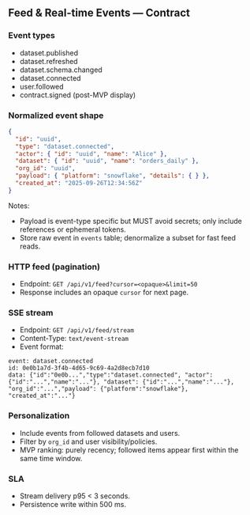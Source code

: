 ## Feed & Real-time Events — Contract

### Event types
- dataset.published
- dataset.refreshed
- dataset.schema.changed
- dataset.connected
- user.followed
- contract.signed (post-MVP display)

### Normalized event shape
```json
{
  "id": "uuid",
  "type": "dataset.connected",
  "actor": { "id": "uuid", "name": "Alice" },
  "dataset": { "id": "uuid", "name": "orders_daily" },
  "org_id": "uuid",
  "payload": { "platform": "snowflake", "details": { } },
  "created_at": "2025-09-26T12:34:56Z"
}
```

Notes:
- Payload is event-type specific but MUST avoid secrets; only include references or ephemeral tokens.
- Store raw event in `events` table; denormalize a subset for fast feed reads.

### HTTP feed (pagination)
- Endpoint: `GET /api/v1/feed?cursor=<opaque>&limit=50`
- Response includes an opaque `cursor` for next page.

### SSE stream
- Endpoint: `GET /api/v1/feed/stream`
- Content-Type: `text/event-stream`
- Event format:

```
event: dataset.connected
id: 0e0b1a7d-3f4b-4d65-9c69-4a2d8ecb7d10
data: {"id":"0e0b...","type":"dataset.connected", "actor": {"id":"...","name":"..."}, "dataset": {"id":"...","name":"..."}, "org_id":"...","payload": {"platform":"snowflake"}, "created_at":"..."}

```

### Personalization
- Include events from followed datasets and users.
- Filter by `org_id` and user visibility/policies.
- MVP ranking: purely recency; followed items appear first within the same time window.

### SLA
- Stream delivery p95 < 3 seconds.
- Persistence write within 500 ms.


